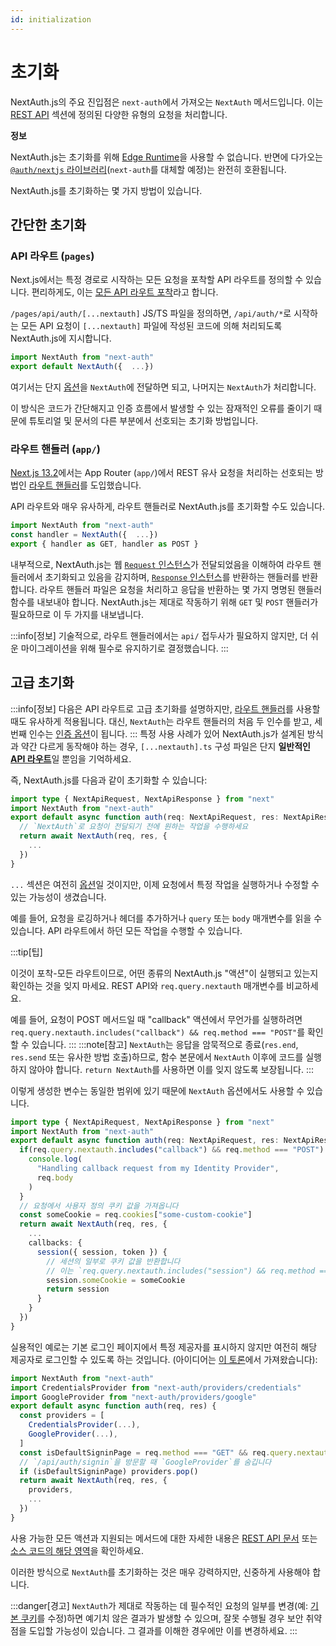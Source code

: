 ```yaml
---
id: initialization
---
```

# 초기화

NextAuth.js의 주요 진입점은 `next-auth`에서 가져오는 `NextAuth` 메서드입니다. 이는 [REST API](https://nextauth-ko.wsbox.pw/docs/getting-started/rest-api) 섹션에 정의된 다양한 유형의 요청을 처리합니다.

**정보**

NextAuth.js는 초기화를 위해 [Edge Runtime](https://nextjs.org/docs/api-reference/edge-runtime)을 사용할 수 없습니다. 반면에 다가오는 [`@auth/nextjs` 라이브러리](https://authjs.dev/reference/next-auth)(`next-auth`를 대체할 예정)는 완전히 호환됩니다.

NextAuth.js를 초기화하는 몇 가지 방법이 있습니다.

## 간단한 초기화[](https://nextauth-ko.wsbox.pw/docs/configuration/initialization#simple-initialization "헤딩으로 직접 링크")

### API 라우트 (`pages`)[](https://nextauth-ko.wsbox.pw/docs/configuration/initialization#api-routes-pages "헤딩으로 직접 링크")

Next.js에서는 특정 경로로 시작하는 모든 요청을 포착할 API 라우트를 정의할 수 있습니다. 편리하게도, 이는 [모든 API 라우트 포착](https://nextjs.org/docs/api-routes/dynamic-api-routes#catch-all-api-routes)라고 합니다.

`/pages/api/auth/[...nextauth]` JS/TS 파일을 정의하면, `/api/auth/*`로 시작하는 모든 API 요청이 `[...nextauth]` 파일에 작성된 코드에 의해 처리되도록 NextAuth.js에 지시합니다.



```typescript title="pages/api/auth/[...nextauth].ts"
import NextAuth from "next-auth"
export default NextAuth({  ...})
```

여기서는 단지 [옵션](https://nextauth-ko.wsbox.pw/docs/configuration/options)을 `NextAuth`에 전달하면 되고, 나머지는 `NextAuth`가 처리합니다.

이 방식은 코드가 간단해지고 인증 흐름에서 발생할 수 있는 잠재적인 오류를 줄이기 때문에 튜토리얼 및 문서의 다른 부분에서 선호되는 초기화 방법입니다.

### 라우트 핸들러 (`app/`)[](https://nextauth-ko.wsbox.pw/docs/configuration/initialization#route-handlers-app "헤딩으로 직접 링크")

[Next.js 13.2](https://nextjs.org/blog/next-13-2#custom-route-handlers)에서는 App Router (`app/`)에서 REST 유사 요청을 처리하는 선호되는 방법인 [라우트 핸들러](https://beta.nextjs.org/docs/routing/route-handlers)를 도입했습니다.

API 라우트와 매우 유사하게, 라우트 핸들러로 NextAuth.js를 초기화할 수도 있습니다.



```typescript title="app/api/auth/[...nextauth]/route.ts"
import NextAuth from "next-auth"
const handler = NextAuth({  ...})
export { handler as GET, handler as POST }
```

내부적으로, NextAuth.js는 웹 [`Request` 인스턴스](https://developer.mozilla.org/en-US/docs/Web/API/Request)가 전달되었음을 이해하여 라우트 핸들러에서 초기화되고 있음을 감지하며, [`Response` 인스턴스](https://developer.mozilla.org/en-US/docs/Web/API/Response)를 반환하는 핸들러를 반환합니다. 라우트 핸들러 파일은 요청을 처리하고 응답을 반환하는 몇 가지 명명된 핸들러 함수를 내보내야 합니다. NextAuth.js는 제대로 작동하기 위해 `GET` 및 `POST` 핸들러가 필요하므로 이 두 가지를 내보냅니다.

:::info[정보]
기술적으로, 라우트 핸들러에서는 `api/` 접두사가 필요하지 않지만, 더 쉬운 마이그레이션을 위해 필수로 유지하기로 결정했습니다.
:::

## 고급 초기화[](https://nextauth-ko.wsbox.pw/docs/configuration/initialization#advanced-initialization "헤딩으로 직접 링크")

:::info[정보]
다음은 API 라우트로 고급 초기화를 설명하지만, [라우트 핸들러](https://beta.nextjs.org/docs/routing/route-handlers)를 사용할 때도 유사하게 적용됩니다. 대신, `NextAuth`는 라우트 핸들러의 처음 두 인수를 받고, 세 번째 인수는 [인증 옵션](https://nextauth-ko.wsbox.pw/docs/configuration/options)이 됩니다.
:::
특정 사용 사례가 있어 NextAuth.js가 설계된 방식과 약간 다르게 동작해야 하는 경우, `[...nextauth].ts` 구성 파일은 단지 **일반적인** [**API 라우트**](https://nextjs.org/docs/api-routes/introduction)일 뿐임을 기억하세요.

즉, NextAuth.js를 다음과 같이 초기화할 수 있습니다:

```typescript title="pages/api/auth/[...nextauth].ts"
import type { NextApiRequest, NextApiResponse } from "next"
import NextAuth from "next-auth"
export default async function auth(req: NextApiRequest, res: NextApiResponse) {
  // `NextAuth`로 요청이 전달되기 전에 원하는 작업을 수행하세요
  return await NextAuth(req, res, {
    ...  
  })
}
```

`...` 섹션은 여전히 [옵션](https://nextauth-ko.wsbox.pw/docs/configuration/options)일 것이지만, 이제 요청에서 특정 작업을 실행하거나 수정할 수 있는 가능성이 생겼습니다.

예를 들어, 요청을 로깅하거나 헤더를 추가하거나 `query` 또는 `body` 매개변수를 읽을 수 있습니다. API 라우트에서 하던 모든 작업을 수행할 수 있습니다.

:::tip[팁]

이것이 포착-모든 라우트이므로, 어떤 종류의 NextAuth.js "액션"이 실행되고 있는지 확인하는 것을 잊지 마세요. REST API와 `req.query.nextauth` 매개변수를 비교하세요.

예를 들어, 요청이 POST 메서드일 때 "callback" 액션에서 무언가를 실행하려면 `req.query.nextauth.includes("callback") && req.method === "POST"`를 확인할 수 있습니다.
:::
:::note[참고]
`NextAuth`는 응답을 암묵적으로 종료(`res.end`, `res.send` 또는 유사한 방법 호출)하므로, 함수 본문에서 `NextAuth` 이후에 코드를 실행하지 않아야 합니다. `return NextAuth`를 사용하면 이를 잊지 않도록 보장됩니다.
:::

이렇게 생성한 변수는 동일한 범위에 있기 때문에 `NextAuth` 옵션에서도 사용할 수 있습니다.

```typescript title="pages/api/auth/[...nextauth].ts"
import type { NextApiRequest, NextApiResponse } from "next"
import NextAuth from "next-auth"
export default async function auth(req: NextApiRequest, res: NextApiResponse) {
  if(req.query.nextauth.includes("callback") && req.method === "POST") {
    console.log(
      "Handling callback request from my Identity Provider",
      req.body
    )
  }
  // 요청에서 사용자 정의 쿠키 값을 가져옵니다
  const someCookie = req.cookies["some-custom-cookie"]
  return await NextAuth(req, res, {
    ...
    callbacks: {
      session({ session, token }) {
        // 세션의 일부로 쿠키 값을 반환합니다
        // 이는 `req.query.nextauth.includes("session") && req.method === "GET"`일 때 읽힙니다
        session.someCookie = someCookie
        return session
      }
    }
  })
}
```

실용적인 예로는 기본 로그인 페이지에서 특정 제공자를 표시하지 않지만 여전히 해당 제공자로 로그인할 수 있도록 하는 것입니다. (아이디어는 [이 토론](https://github.com/nextauthjs/next-auth/discussions/3133)에서 가져왔습니다):

```typescript title="pages/api/auth/[...nextauth].ts"
import NextAuth from "next-auth"
import CredentialsProvider from "next-auth/providers/credentials"
import GoogleProvider from "next-auth/providers/google"
export default async function auth(req, res) {
  const providers = [
    CredentialsProvider(...),
    GoogleProvider(...),
  ]
  const isDefaultSigninPage = req.method === "GET" && req.query.nextauth.includes("signin")
  // `/api/auth/signin`을 방문할 때 `GoogleProvider`를 숨깁니다
  if (isDefaultSigninPage) providers.pop()
  return await NextAuth(req, res, {
    providers,
    ...  
  })
}
```

사용 가능한 모든 액션과 지원되는 메서드에 대한 자세한 내용은 [REST API 문서](https://nextauth-ko.wsbox.pw/docs/getting-started/rest-api) 또는 [소스 코드의 해당 영역](https://github.com/nextauthjs/next-auth/blob/v4/packages/next-auth/src/core/index.ts)을 확인하세요.

이러한 방식으로 `NextAuth`를 초기화하는 것은 매우 강력하지만, 신중하게 사용해야 합니다.

:::danger[경고]
`NextAuth`가 제대로 작동하는 데 필수적인 요청의 일부를 변경(예: [기본 쿠키](https://nextauth-ko.wsbox.pw/docs/configuration/options#cookies)를 수정)하면 예기치 않은 결과가 발생할 수 있으며, 잘못 수행될 경우 보안 취약점을 도입할 가능성이 있습니다. 그 결과를 이해한 경우에만 이를 변경하세요.
:::